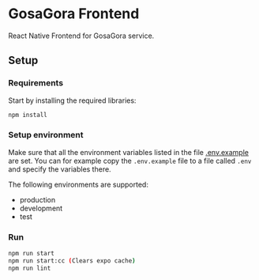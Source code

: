 # GosaGora Frontend
React Native Frontend for GosaGora service.

## Setup

### Requirements
Start by installing the required libraries:
```bash
npm install
```

### Setup environment
Make sure that all the environment variables listed in the file [.env.example](https://github.com/kordaniel/gosagora/blob/main/frontend/.env.example) are set. You can for example copy the `.env.example` file to a file called `.env` and specify the variables there.

The following environments are supported:
- production
- development
- test

### Run
```bash
npm run start
npm run start:cc (Clears expo cache)
npm run lint
```
